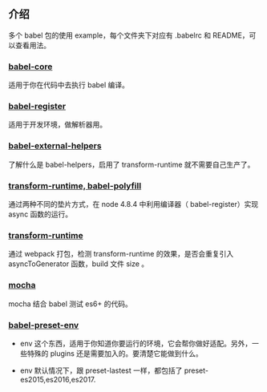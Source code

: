 ## 介绍
多个 babel 包的使用 example，每个文件夹下对应有 .babelrc 和 README，可以查看用法。

### [babel-core](https://github.com/sunyongjian/babel-usage/tree/master/babel-core)
适用于你在代码中去执行 babel 编译。

### [babel-register](https://github.com/sunyongjian/babel-usage/tree/master/register)
适用于开发环境，做解析器用。

### [babel-external-helpers](https://github.com/sunyongjian/babel-usage/tree/master/helpers)
了解什么是 babel-helpers，启用了 transform-runtime 就不需要自己生产了。

### [transform-runtime, babel-polyfill](https://github.com/sunyongjian/babel-usage/tree/master/async-demo)

通过两种不同的垫片方式，在 node 4.8.4 中利用编译器（ babel-register）实现 async 函数的运行。

### [transform-runtime](https://github.com/sunyongjian/babel-usage/tree/master/runtime)

通过 webpack 打包，检测 transform-runtime 的效果，是否会重复引入 asyncToGenerator 函数，build 文件 size 。

### [mocha](https://github.com/sunyongjian/babel-usage/tree/master/mocha)

mocha 结合 babel 测试 es6+ 的代码。

### [babel-preset-env](https://github.com/sunyongjian/babel-usage/tree/master/env)

- env 这个东西，适用于你知道你要运行的环境，它会帮你做好适配。另外，一些特殊的 plugins 还是需要加入的。要清楚它能做到什么。

- env 默认情况下，跟 preset-lastest 一样，都包括了 preset-es2015,es2016,es2017.





